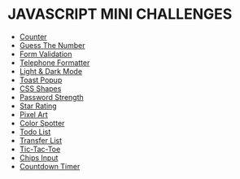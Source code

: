 # JAVASCRIPT MINI CHALLENGES

- <a href="https://dabinderudhan.github.io/javascript-mini-projects/counter/">Counter</a>
- <a href="https://dabinderudhan.github.io/javascript-mini-projects/guessTheNumber/">Guess The Number</a>
- <a href="https://dabinderudhan.github.io/javascript-mini-projects/formValidation/">Form Validation</a>
- <a href="https://dabinderudhan.github.io/javascript-mini-projects/telephoneNumberFormatter/">Telephone Formatter</a>
- <a href="https://dabinderudhan.github.io/javascript-mini-projects/lightDarkMode/">Light & Dark Mode</a>
- <a href="https://dabinderudhan.github.io/javascript-mini-projects/toastPopup/">Toast Popup</a>
- <a href="https://dabinderudhan.github.io/javascript-mini-projects/cssShapes/">CSS Shapes</a>
- <a href="https://dabinderudhan.github.io/javascript-mini-projects/passwordStrength/">Password Strength</a>
- <a href="https://dabinderudhan.github.io/javascript-mini-projects/starRating/">Star Rating</a>
- <a href="https://dabinderudhan.github.io/javascript-mini-projects/pixelArt/">Pixel Art</a>
- <a href="https://dabinderudhan.github.io/javascript-mini-projects/colorSpotter/">Color Spotter</a>
- <a href="https://dabinderudhan.github.io/javascript-mini-projects/toDoList/">Todo List</a>
- <a href="https://dabinderudhan.github.io/javascript-mini-projects/transferList/">Transfer List</a>
- <a href="https://dabinderudhan.github.io/javascript-mini-projects/ticTacToe/">Tic-Tac-Toe</a>
- <a href="https://dabinderudhan.github.io/javascript-mini-projects/chipsInput/">Chips Input</a>
- <a href="https://dabinderudhan.github.io/javascript-mini-projects/countdownTimer/">Countdown Timer</a>
